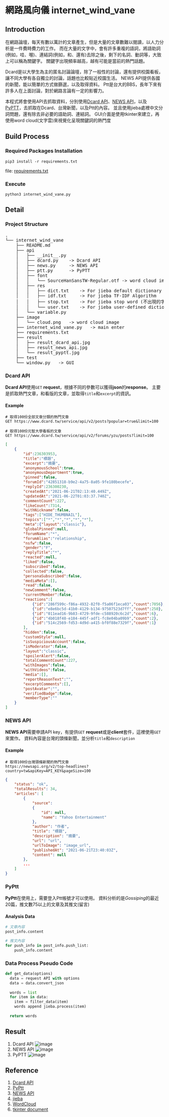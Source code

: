 # 網路風向儀 internet_wind_vane

## Introduction
在網路論壇，每天有數以萬計的文章產生，但是大量的文章數難以閱讀，以人力分析是一件費時費力的工作。
而在大量的文字中，會有許多重複的語詞，將語助詞(例如，哇、喔)、連結詞(例如，和、還有)去除之後，剩下的名詞、動詞等，大致上可以稱為關鍵字。
關鍵字出現頻率越高，越有可能是當前的熱門話題。

Dcard是以大學生為主的匿名討論論壇，除了一般性的討論，還有提供校園看板，讓不同大學有各自獨立的討論，話題也比較貼近校園生活。
NEWS API提供各國的新聞，能以簡單的方式做篩選，以及取得資料。
Ptt是台大的BBS，長年下來有許多人在上面討論，對於網路言論有一定的影響力。

本程式將會使用API去抓取資料，分別使用[Dcard API](#dcard-api)、[NEWS API](#news-api)，以及[PyPTT](#pyptt)，去抓取在Dcard、台灣新聞，以及Ptt的內容。
並且使用jieba處裡中文分詞問題，還有除去非必要的語助詞、連結詞。
GUI介面是使用tkinter來建立，再使用word cloud(文字雲)來視覺化呈現關鍵詞的熱門度

## Build Process
### Required Packages Installation
```shell
pip3 install -r requirements.txt
```
file: [requirements.txt](requirements.txt)

### Execute
```shell
python3 internet_wind_vane.py
```

## Detail
### Project Structure
<pre>
.
└── internet_wind_vane
    ├── README.md
    ├── api
    │   ├── __init__.py
    │   ├── dcard.py    -> Dcard API
    │   ├── news.py     -> NEWS API
    │   ├── ptt.py      -> PyPTT
    │   ├── font
    │   │   └── SourceHanSansTW-Regular.otf -> word cloud image chinese font
    │   ├── res
    │   │   ├── dict.txt    -> For jieba default dictionary
    │   │   ├── idf.txt     -> For jieba TF-IDF Algorithm
    │   │   ├── stop.txt    -> For jieba stop word (不出現的字詞、符號)
    │   │   └── user.txt    -> For jieba user-defined dictionary
    │   └── variable.py
    ├── image
    │   └── cloud.png   -> word cloud image
    ├── internet_wind_vane.py   -> main enter
    ├── requirements.txt
    ├── result
    │   ├── result_dcard_api.jpg
    │   ├── result_news_api.jpg
    │   └── result_pyptt.jpg
    ├── test
    └── window.py   -> GUI
</pre>

### Dcard API
**Dcard API**使用`GET` **request**，根據不同的參數可以獲得**json**的**response**。
主要是抓取熱門文章，和看版的文章，並取得`title`和`excerpt`的資訊。

#### Example
```curl
# 取得100份全部文章分類的熱門文章
GET https://www.dcard.tw/service/api/v2/posts?popular=true&limit=100

# 取得100份元智大學看板的文章
GET https://www.dcard.tw/service/api/v2/forums/yzu/posts?limit=100
```

```json
[
    {
        "id":236303953,
        "title":"標題",
        "excerpt":"摘要",
        "anonymousSchool":true,
        "anonymousDepartment":true,
        "pinned":false,
        "forumId":"42851318-b9e2-4a75-8a05-9fe180becefe",
        "replyId":236300230,
        "createdAt":"2021-06-21T02:13:40.449Z",
        "updatedAt":"2021-06-22T01:03:37.740Z",
        "commentCount":227,
        "likeCount":7314,
        "withNickname":false,
        "tags":["HIDE_THUMBNAIL"],
        "topics":["*","*","*","*","*"],
        "meta":{"layout":"classic"},
        "globalPinned":null,
        "forumName":"*",
        "forumAlias":"relationship",
        "nsfw":false,
        "gender":"F",
        "replyTitle":"*",
        "reacted":null,
        "liked":false,
        "subscribed":false,
        "collected":false,
        "personaSubscribed":false,
        "mediaMeta":[],
        "read":false,
        "newComment":false,
        "currentMember":false,
        "reactions":[
            {"id":"286f599c-f86a-4932-82f0-f5a06f1eca03","count":7056},
            {"id":"e8e6bc5d-41b0-4129-b134-97507523d7ff","count":250},
            {"id":"011ead16-9b83-4729-9fde-c588920c6c2d","count":6},
            {"id":"4b018f48-e184-445f-adf1-fc8e04ba09b9","count":2},
            {"id":"514c2569-fd53-4d9d-a415-bf0f88e7329f","count":1}
        ],
        "hidden":false,
        "customStyle":null,
        "isSuspiciousAccount":false,
        "isModerator":false,
        "layout":"classic",
        "spoilerAlert":false,
        "totalCommentCount":227,
        "withImages":false,
        "withVideos":false,
        "media":[],
        "reportReasonText":"",
        "excerptComments":[],
        "postAvatar":"",
        "verifiedBadge":false,
        "memberType":""
    }
]
```
### NEWS API
**NEWS API**需要申請API key，有提供`GET` **request**或是**client**套件，這裡使用`GET`來實作。
資料內容是台灣的頭條新聞，並分析`title`和`description`

#### Example
```curl
# 取得100份台灣頭條新聞的熱門文章
https://newsapi.org/v2/top-headlines?country=tw&apiKey=API_KEY&pageSize=100
```

```json
{
    "status": "ok",
    "totalResults": 34,
    "articles": [
        {
            "source": 
            {
                "id": null,
                "name": "Yahoo Entertainment"
            },
            "author": "作者",
            "title": "標題",
            "description": "摘要",
            "url": "url",
            "urlToImage": "image_url",
            "publishedAt": "2021-06-21T23:40:03Z",
            "content": null
        },
        ...
    ]
}
```

### PyPtt
**PyPtt**在使用上，需要登入Ptt帳號才可以使用。
資料分析的是*Gossiping*的最近20篇，推文數75以上的文章及其推文(留言)

#### Analysis Data
```python
# 文章內容
post_info.content

# 推文內容
for push_info in post_info.push_list: 
    push_info.content
```

### Data Process Pseudo Code
```python
def get_data(options)
  data = request API with options
  data = data.convert_json
  
  words = list
  for item in data:
    item = filter_data(item)
    words append jieba.process(item)
    
  return words
```

## Result
1. Dcard API ![image](result/result_dcard_api.jpg)
2. NEWS API ![image](result/result_news_api.jpg)
3. PyPTT ![image](result/result_pyptt.jpg)

## Reference
1. [Dcard API](https://blog.jiatool.com/posts/dcard_api_v2/)
2. [PyPtt](https://github.com/PttCodingMan/PyPtt)
3. [NEWS API](https://newsapi.org/)
4. [jieba](https://github.com/fxsjy/jieba)
5. [WordCloud](https://amueller.github.io/word_cloud)
6. [tkinter document](https://tkdocs.com/)
